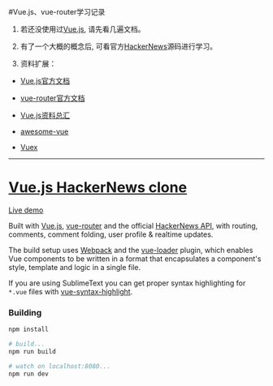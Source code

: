 #Vue.js、vue-router学习记录
1. 若还没使用过[Vue.js](http://vuejs.org), 请先看几遍文档。

2. 有了一个大概的概念后, 可看官方[HackerNews](https://github.com/vuejs/vue-hackernews)源码进行学习。

3. 资料扩展：

- [Vue.js官方文档](http://cn.vuejs.org/guide/)

- [vue-router官方文档](http://router.vuejs.org/zh-cn/index.html)

- [Vue.js资料总汇](https://shimo.im/s/ab53739d-ca98-bd1e-aea0-fcc7378c6bb3)

- [awesome-vue](https://github.com/vuejs/awesome-vue)

- [Vuex](http://vuex.vuejs.org/zh-cn/intro.html)

---

# [Vue.js HackerNews clone](https://github.com/vuejs/vue-hackernews)

[Live demo](http://vuejs.github.io/vue-hackernews/)

Built with [Vue.js](http://vuejs.org), [vue-router](https://github.com/vuejs/vue-router) and the official [HackerNews API](https://github.com/HackerNews/API), with routing, comments, comment folding, user profile & realtime updates.

The build setup uses [Webpack](http://webpack.github.io/) and the [vue-loader](https://github.com/vuejs/vue-loader) plugin, which enables Vue components to be written in a format that encapsulates a component's style, template and logic in a single file.

If you are using SublimeText you can get proper syntax highlighting for `*.vue` files with [vue-syntax-highlight](https://github.com/vuejs/vue-syntax-highlight).

### Building

``` bash
npm install

# build...
npm run build

# watch on localhost:8080...
npm run dev
```


